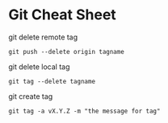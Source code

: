 # Git Cheat Sheet

git delete remote tag
```
git push --delete origin tagname
```

git delete local tag 
```
git tag --delete tagname
```

git create tag
```
git tag -a vX.Y.Z -m "the message for tag"
```
